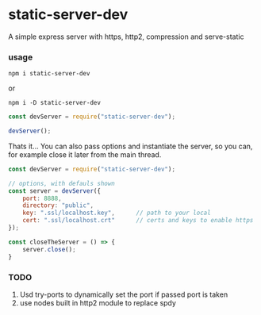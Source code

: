 # static-server-dev
A simple express server with https, http2, compression and serve-static

### usage

`npm i static-server-dev`

or 

`npm i -D static-server-dev`


```js
const devServer = require("static-server-dev");

devServer();
```

Thats it... You can also pass options and instantiate the server, so you can, for example close it later from the main thread.

```js
const devServer = require("static-server-dev");

// options, with defauls shown
const server = devServer({
	port: 8888,
	directory: "public",
	key: ".ssl/localhost.key",		// path to your local
	cert: ".ssl/localhost.crt"		// certs and keys to enable https
});

const closeTheServer = () => {
	server.close();
}
```

### TODO

1. Usd try-ports to dynamically set the port if passed port is taken
2. use nodes built in http2 module to replace spdy